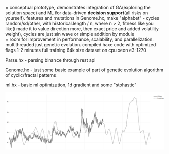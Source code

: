 = conceptual prototype, demonstrates integration of GA(exploring the solution space) and ML for data-driven **decision support**(all risks on yourself). features and mutations in Genome.hx, make "alphabet" - cycles random/sd/other, with historical.length / n, where n > 2, fitness like you like(i made it to value direction more, then exact price and added volatility weight), cycles are just sin wave or simple addition by module<br />
= room for improvement in performance, scalability, and parallelization. multithreaded just genetic evolution. compiled haxe code with optimized flags 1-2 minutes full training 64k size dataset on cpu xeon e3-1270<br />

Parse.hx - parsing binance through rest api

Genome.hx - just some basic example of part of genetic evolution algorithm of cyclic/fractal patterns

ml.hx - basic ml optimization, 1d gradient and some "stohastic"

![alt text](https://raw.githubusercontent.com/rtttr14/thecode/refs/heads/master/approximation.png "")

